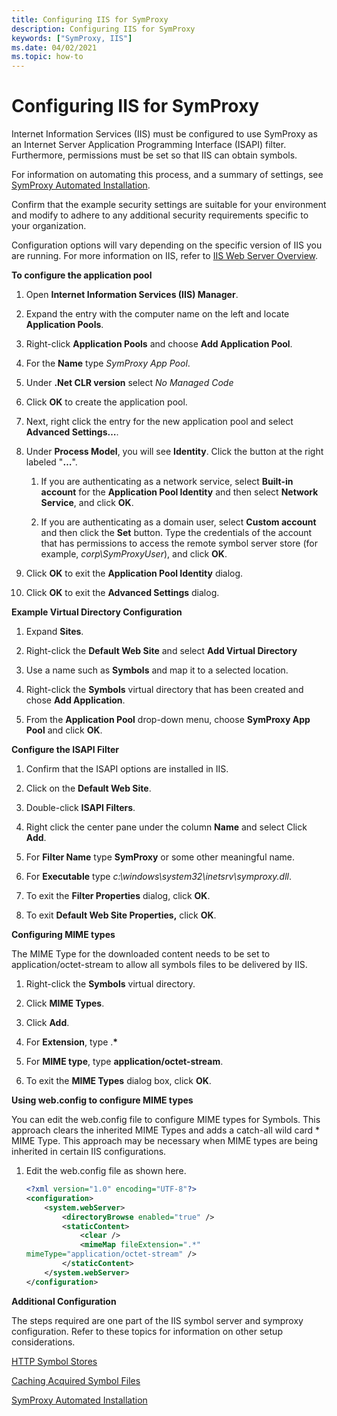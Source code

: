 ```yaml
---
title: Configuring IIS for SymProxy
description: Configuring IIS for SymProxy
keywords: ["SymProxy, IIS"]
ms.date: 04/02/2021
ms.topic: how-to
---
```


# Configuring IIS for SymProxy

Internet Information Services (IIS) must be configured to use SymProxy as an Internet Server Application Programming Interface (ISAPI) filter. Furthermore, permissions must be set so that IIS can obtain symbols.

For information on automating this process, and a summary of settings, see [SymProxy Automated Installation](symproxy-automated-installation.md).

Confirm that the example security settings are suitable for your environment and modify to adhere to any additional security requirements specific to your organization.

Configuration options will vary depending on the specific version of IIS you are running. For more information on IIS, refer to [IIS Web Server Overview](/iis/get-started/introduction-to-iis/iis-web-server-overview).

**To configure the application pool**

1.  Open **Internet Information Services (IIS) Manager**.

2.  Expand the entry with the computer name on the left and locate **Application Pools**.

3.  Right-click **Application Pools** and choose **Add Application Pool**.

4.  For the **Name** type *SymProxy App Pool*.

5.  Under **.Net CLR version** select *No Managed Code*

6.  Click **OK** to create the application pool.

7.  Next, right click the entry for the new application pool and select **Advanced Settings…**.

8.  Under **Process Model**, you will see **Identity**. Click the button at the right labeled "**…**".

    1.  If you are authenticating as a network service, select **Built-in account** for the **Application Pool Identity** and then select **Network Service**, and click **OK**.

    2.  If you are authenticating as a domain user, select **Custom account** and then click the **Set** button. Type the credentials of the account that has permissions to access the remote symbol server store (for example, *corp\\SymProxyUser*), and click **OK**.

9.  Click **OK** to exit the **Application Pool Identity** dialog.

10. Click **OK** to exit the **Advanced Settings** dialog.

**Example Virtual Directory Configuration**

1.  Expand **Sites**.

2.  Right-click the **Default Web Site** and select  **Add Virtual Directory**

3.  Use a name such as **Symbols** and map it to a selected location.

3.  Right-click the **Symbols** virtual directory that has been created and chose **Add Application**.

5.  From the **Application Pool** drop-down menu, choose **SymProxy App Pool** and click **OK**.

**Configure the ISAPI Filter**

1. Confirm that the ISAPI options are installed in IIS.

2.  Click on the **Default Web Site**.

3.  Double-click **ISAPI Filters**.

4.  Right click the center pane under the column **Name** and select Click **Add**.

5.  For **Filter Name** type **SymProxy** or some other meaningful name.

6.  For **Executable** type *c:\\windows\\system32\\inetsrv\\symproxy.dll*.

7.  To exit the **Filter Properties** dialog, click **OK**.

8.  To exit **Default Web Site Properties,** click **OK**.

**Configuring MIME types**

The MIME Type for the downloaded content needs to be set to application/octet-stream to allow all symbols files to be delivered by IIS.

1. Right-click the **Symbols** virtual directory.

2. Click **MIME Types**.

3. Click **Add**.

5. For **Extension**, type .**\***

6. For **MIME type**, type **application/octet-stream**.

7. To exit the **MIME Types** dialog box, click **OK**.

**Using web.config to configure MIME types**

You can edit the web.config file to configure MIME types for Symbols. This approach clears the inherited MIME Types and adds a catch-all wild card \* MIME Type. This approach may be necessary when MIME types are being inherited in certain IIS configurations.

1.  Edit the web.config file as shown here.

    ```xml
    <?xml version="1.0" encoding="UTF-8"?>
    <configuration>
        <system.webServer>
            <directoryBrowse enabled="true" />
            <staticContent>
                <clear />
                <mimeMap fileExtension=".*" 
    mimeType="application/octet-stream" />
            </staticContent>
        </system.webServer>
    </configuration>
    ```

**Additional Configuration** 

The steps required are one part of the IIS symbol server and symproxy configuration. Refer to these topics for information on other setup considerations.

[HTTP Symbol Stores](http-symbol-stores.md)

[Caching Acquired Symbol Files](caching-acquired-symbol-files.md)

[SymProxy Automated Installation](symproxy-automated-installation.md)
